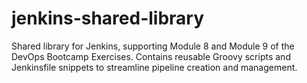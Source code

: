 # jenkins-shared-library

Shared library for Jenkins, supporting Module 8 and Module 9 of the DevOps Bootcamp Exercises. Contains reusable Groovy scripts and Jenkinsfile snippets to streamline pipeline creation and management.
